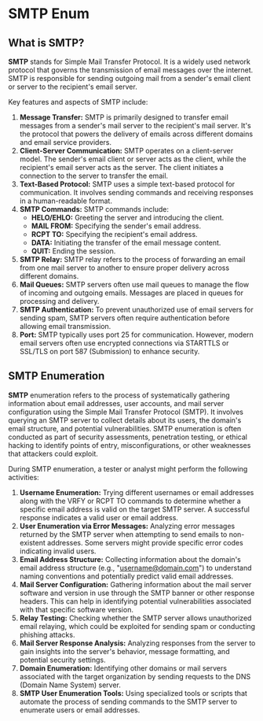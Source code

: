 # SMTP Enum

## What is SMTP?

**SMTP** stands for Simple Mail Transfer Protocol. It is a widely used network protocol that governs the transmission of email messages over the internet. SMTP is responsible for sending outgoing mail from a sender's email client or server to the recipient's email server.

Key features and aspects of SMTP include:

1. **Message Transfer:** SMTP is primarily designed to transfer email messages from a sender's mail server to the recipient's mail server. It's the protocol that powers the delivery of emails across different domains and email service providers.
2. **Client-Server Communication:** SMTP operates on a client-server model. The sender's email client or server acts as the client, while the recipient's email server acts as the server. The client initiates a connection to the server to transfer the email.
3. **Text-Based Protocol:** SMTP uses a simple text-based protocol for communication. It involves sending commands and receiving responses in a human-readable format.
4. **SMTP Commands:** SMTP commands include:
   * **HELO/EHLO:** Greeting the server and introducing the client.
   * **MAIL FROM:** Specifying the sender's email address.
   * **RCPT TO:** Specifying the recipient's email address.
   * **DATA:** Initiating the transfer of the email message content.
   * **QUIT:** Ending the session.
5. **SMTP Relay:** SMTP relay refers to the process of forwarding an email from one mail server to another to ensure proper delivery across different domains.
6. **Mail Queues:** SMTP servers often use mail queues to manage the flow of incoming and outgoing emails. Messages are placed in queues for processing and delivery.
7. **SMTP Authentication:** To prevent unauthorized use of email servers for sending spam, SMTP servers often require authentication before allowing email transmission.
8. **Port:** SMTP typically uses port 25 for communication. However, modern email servers often use encrypted connections via STARTTLS or SSL/TLS on port 587 (Submission) to enhance security.

## SMTP Enumeration

**SMTP** enumeration refers to the process of systematically gathering information about email addresses, user accounts, and mail server configuration using the Simple Mail Transfer Protocol (SMTP). It involves querying an SMTP server to collect details about its users, the domain's email structure, and potential vulnerabilities. SMTP enumeration is often conducted as part of security assessments, penetration testing, or ethical hacking to identify points of entry, misconfigurations, or other weaknesses that attackers could exploit.

During SMTP enumeration, a tester or analyst might perform the following activities:

1. **Username Enumeration:** Trying different usernames or email addresses along with the VRFY or RCPT TO commands to determine whether a specific email address is valid on the target SMTP server. A successful response indicates a valid user or email address.
2. **User Enumeration via Error Messages:** Analyzing error messages returned by the SMTP server when attempting to send emails to non-existent addresses. Some servers might provide specific error codes indicating invalid users.
3. **Email Address Structure:** Collecting information about the domain's email address structure (e.g., "[username@domain.com](mailto:username@domain.com)") to understand naming conventions and potentially predict valid email addresses.
4. **Mail Server Configuration:** Gathering information about the mail server software and version in use through the SMTP banner or other response headers. This can help in identifying potential vulnerabilities associated with that specific software version.
5. **Relay Testing:** Checking whether the SMTP server allows unauthorized email relaying, which could be exploited for sending spam or conducting phishing attacks.
6. **Mail Server Response Analysis:** Analyzing responses from the server to gain insights into the server's behavior, message formatting, and potential security settings.
7. **Domain Enumeration:** Identifying other domains or mail servers associated with the target organization by sending requests to the DNS (Domain Name System) server.
8. **SMTP User Enumeration Tools:** Using specialized tools or scripts that automate the process of sending commands to the SMTP server to enumerate users or email addresses.

